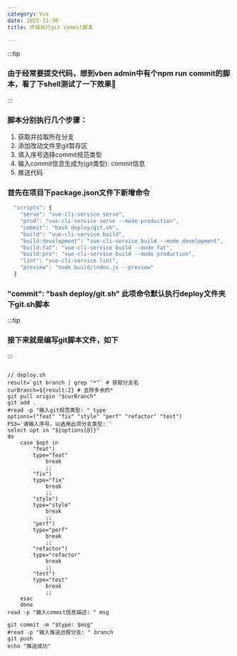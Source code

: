```yaml
---
category: Vue
date: 2022-11-30
title: 终端执行git commit脚本

---
```

:::tip
### 由于经常要提交代码，想到vben admin中有个npm run commit的脚本，看了下shell测试了一下效果:thinking:
:::
### 脚本分别执行几个步骤：
1. 获取并拉取所在分支
2. 添加改动文件至git暂存区
3. 填入序号选择commit规范类型
4. 输入commit信息生成为(git类型): commit信息
5. 推送代码
### 首先在项目下package.json文件下新增命令
```js
  "scripts": {
    "serve": "vue-cli-service serve",
    "prod": "vue-cli-service serve --mode production",
    "commit": "bash deploy/git.sh",
    "build": "vue-cli-service build",
    "build:development": "vue-cli-service build --mode development",
    "build:fat": "vue-cli-service build --mode fat",
    "build:pro": "vue-cli-service build --mode production",
    "lint": "vue-cli-service lint",
    "preview": "node build/index.js --preview"
  }

```
### "commit": "bash deploy/git.sh" 此项命令默认执行deploy文件夹下git.sh脚本
:::tip
### 接下来就是编写git脚本文件，如下
:::
```shell

// deploy.sh
result=`git branch | grep "*"` # 获取分支名
curBranch=${result:2} # 去除多余的*
git pull origin "$curBranch"
git add .
#read -p "输入git规范类型: " type
options=("feat" "fix" "style" "perf" "refactor" "test")
PS3='请输入序号，以选用此项分支类型: '
select opt in "${options[@]}"
do
    case $opt in
        "feat")
        type="feat"
            break
            ;;
        "fix")
        type="fix"
            break
            ;;
        "style")
        type="style"
            break
            ;;
        "perf")
        type="perf"
            break
            ;;
        "refactor")
        type="refactor"
            break
            ;;
        "test")
        type="test"
            break
            ;;
    esac
    done
read -p "输入commit信息描述: " msg

git commit -m "$type: $msg"
#read -p "输入推送远程分支: " branch
git push
echo "推送成功"

```
